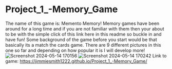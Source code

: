 # Project_1_-Memory_Game
The name of this game is: Memento Memory!
Memory games have been around for a long time and if you are not familiar with them then your about to be with the simple click of this link here in this readme so buckle in and have fun!
Some background of the game before you start would be that basically its a match the cards game. There are 9 different pictures in this one so far and depending on how popular it is I will develop more!
![Screenshot 2024-05-14 170156](https://github.com/JimmieSmith1222/Project_1_-Memory_Game/assets/163065468/b92cc5a8-87a2-473d-8ba5-4d5329de5c5e)
![Screenshot 2024-05-14 170242](https://github.com/JimmieSmith1222/Project_1_-Memory_Game/assets/163065468/0969fb35-d781-4aea-a6d3-40862375def1)
Link to game: https://jimmiesmith1222.github.io/Project_1_-Memory_Game/
